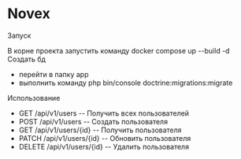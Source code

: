 # Novex

Запуск

В корне проекта запустить команду docker compose up --build -d
Создать бд
- перейти в папку app
- выполнить команду php bin/console doctrine:migrations:migrate

Использование

 - GET /api/v1/users -- Получить всех пользователей
 - POST /api/v1/users -- Создать пользователя
 - GET /api/v1/users/{id} --  Получить пользователя
 - PATCH /api/v1/users/{id} --  Обновить пользователя
 - DELETE /api/v1/users/{id} --  Удалить пользователя
